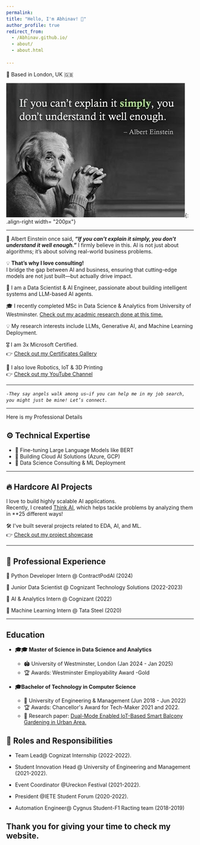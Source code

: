 ```yaml
---
permalink: 
title: "Hello, I'm Abhinav! 👋"
author_profile: true
redirect_from: 
  - /Abhinav.github.io/
  - about/
  - about.html
  
---
```


📍 Based in London, UK 🇬🇧  



![Albert Einstein](/images/albert_bhai1.jpg){: .align-right width= "200px"}

<hr>

🧠 Albert Einstein once said, _**“If you can't explain it simply, you don't understand it well enough.”**_ I firmly believe in this. AI is not just about algorithms; it’s about solving real-world business problems.   

💡 **That’s why I love consulting!**  
I bridge the gap between AI and business, ensuring that cutting-edge models are not just built—but actually drive impact.

🚀 I am a Data Scientist & AI Engineer, passionate about building intelligent systems and LLM-based AI agents.  

🎓 I recently completed MSc in Data Science & Analytics from University of Westminster. [Check out my acadmic research done at this time.](https://abhinav330.github.io/research/)

💡 My research interests include LLMs, Generative AI, and Machine Learning Deployment.  

🎖️ I am 3x Microsoft Certified.  
👉 [Check out my Certificates Gallery](https://abhinav330.github.io/certificates/)  

🥰 I also love Robotics, IoT & 3D Printing  
👉 [Check out my YouTube Channel](https://www.youtube.com/@ATALL03)  

---

_``
-They say angels walk among us—if you can help me in my job search, you might just be mine! Let’s connect.
``_

---

Here is my Professional Details


## ⚙️ Technical Expertise
- 🔹 Fine-tuning Large Language Models like BERT  
- 🔹 Building Cloud AI Solutions (Azure, GCP)  
- 🔹 Data Science Consulting & ML Deployment  

---

## 🔥 Hardcore AI Projects
I love to build highly scalable AI applications.  
Recently, I created [Think AI](https://huggingface.co/spaces/roger33303/Think-AI), which helps tackle problems by analyzing them in **25 different ways!  

🛠️ I've built several projects related to EDA, AI, and ML.  
👉 [Check out my project showcase](https://abhinav330.github.io/projects/)

---

## 💼 Professional Experience  

📌 Python Developer Intern @ ContractPodAI (2024)  

📌 Junior Data Scientist @ Cognizant Technology Solutions (2022-2023)  

📌 AI & Analytics Intern @ Cognizant (2022)  

📌 Machine Learning Intern @ Tata Steel (2020)  

---

## Education 
- **🎓🎓 Master of Science in Data Science and Analytics** 
  - 🏟 University of Westminster, London (Jan 2024 - Jan 2025)
  - 🏆 Awards: Westminster Employability Award -Gold

- **🎓Bachelor of Technology in Computer Science**
  - 🏫 University of Engineering & Management (Jun 2018 - Jun 2022)
  - 🏆 Awards: Chancellor's Award for Tech-Maker 2021 and 2022.
  - 🔭 Research paper: [Dual-Mode Enabled IoT-Based Smart Balcony Gardening in Urban Area.](https://abhinav330.github.io/publications/)


## 🎯 Roles and Responsibilities

- Team Lead@ Cognizat Internship (2022-2022).

- Student Innovation Head @ University of Engineering and Management (2021-2022). 

- Event Coordinator @Ureckon Festival (2021-2022).

- President @IETE Student Forum (2020-2022).

- Automation Engineer@ Cygnus Student-F1 Racting team (2018-2019)



## Thank you for giving your time to check my website.

